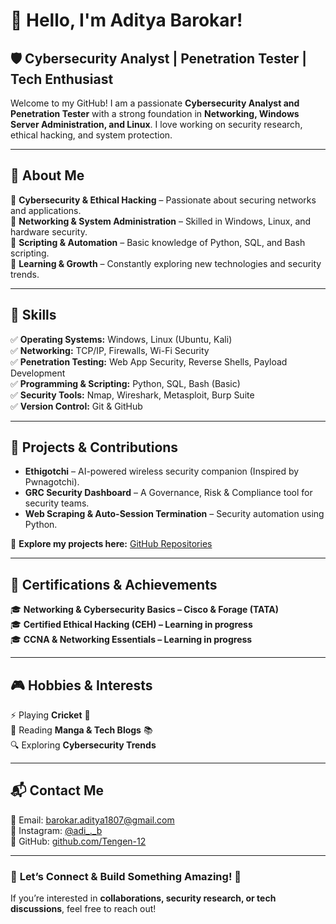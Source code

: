 # 👋 Hello, I'm Aditya Barokar!  

## 🛡️ Cybersecurity Analyst | Penetration Tester | Tech Enthusiast  

Welcome to my GitHub! I am a passionate **Cybersecurity Analyst and Penetration Tester** with a strong foundation in **Networking, Windows Server Administration, and Linux**. I love working on security research, ethical hacking, and system protection.  

---

## 🚀 About Me  
🔹 **Cybersecurity & Ethical Hacking** – Passionate about securing networks and applications.  
🔹 **Networking & System Administration** – Skilled in Windows, Linux, and hardware security.  
🔹 **Scripting & Automation** – Basic knowledge of Python, SQL, and Bash scripting.  
🔹 **Learning & Growth** – Constantly exploring new technologies and security trends.  

---

## 🔧 Skills  
✅ **Operating Systems:** Windows, Linux (Ubuntu, Kali)  
✅ **Networking:** TCP/IP, Firewalls, Wi-Fi Security  
✅ **Penetration Testing:** Web App Security, Reverse Shells, Payload Development  
✅ **Programming & Scripting:** Python, SQL, Bash (Basic)  
✅ **Security Tools:** Nmap, Wireshark, Metasploit, Burp Suite  
✅ **Version Control:** Git & GitHub  

---

## 🎯 Projects & Contributions  
- **Ethigotchi** – AI-powered wireless security companion (Inspired by Pwnagotchi).  
- **GRC Security Dashboard** – A Governance, Risk & Compliance tool for security teams.  
- **Web Scraping & Auto-Session Termination** – Security automation using Python.  

🔗 **Explore my projects here:** [GitHub Repositories](https://github.com/Tengen-12)  

---

## 📜 Certifications & Achievements  
🎓 **Networking & Cybersecurity Basics – Cisco & Forage (TATA)**  
🎓 **Certified Ethical Hacking (CEH) – Learning in progress**  
🎓 **CCNA & Networking Essentials – Learning in progress**  

---

## 🎮 Hobbies & Interests  
⚡ Playing **Cricket** 🏏  
📖 Reading **Manga & Tech Blogs** 📚  
🔍 Exploring **Cybersecurity Trends**  

---

## 📬 Contact Me  
📩 Email: barokar.aditya1807@gmail.com  
📸 Instagram: [@adi_._b](https://www.instagram.com/adi_._b?igsh=bDVzMHYwY2F5OWFm)  
🔗 GitHub: [github.com/Tengen-12](https://github.com/Tengen-12)  

---

### 🎯 **Let’s Connect & Build Something Amazing!** 🚀  
If you’re interested in **collaborations, security research, or tech discussions**, feel free to reach out!  
